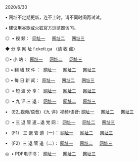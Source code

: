 <p>2020/6/30
<p>• 网址不定期更新，连不上时，请不同时间再试试。
<p>• 建议用谷歌或火狐官方浏览器访问。
<p>◎  • 视 频： 
<a href="http://tca.csso.cam/" target="_blank">网址一</a> 　 
<a href="http://tba.csso.cam/" target="_blank">网址二</a> 　 
<a href="http://taa.csso.cam/b.html" target="_blank">网址三</a>
<p>◆ 分 享 网 址  f.ckett.ga  （请 收 藏） </p>

<p>◎•  小 站：  
<a href="http://tca.csso.cam/f.html" target="_blank">网址一</a> 　 
<a href="http://tba.csso.cam/h.html" target="_blank">网址二</a> 　 
<a href="http://taa.csso.cam/k/" target="_blank">网址三</a></p><p>

<p>◎  • 翻 墙 软 件 ：  
<a href="http://tca.csso.cam/ff/" target="_blank">网址一</a> 　 
<a href="http://tba.csso.cam/s/read/a1_nd.html" target="_blank">网址二</a> 　 
<a href="http://taa.csso.cam/ff/index.html" target="_blank">网址三</a></p>
<p>◎  • 每 日 新 闻：  
<a href="http://tca.csso.cam/day/" target="_blank">网址一</a> 　 
<a href="http://tba.csso.cam/day/" target="_blank">网址二</a> 　 
<a href="http://taa.csso.cam/day/index.html" target="_blank">网址三</a></p>
<p>◎   • 短 波 分 享：  
<a href="http://tca.csso.cam/h/" target="_blank">网址一</a> 　 
<a href="http://taa.csso.cam/h/" target="_blank">网址二</a> 　 
<a href="http://tba.csso.cam/h/index.html" target="_blank">网址三</a></p>
<p>◎   • 九 评.三 退：  
<a href="http://tca.csso.cam/t/" target="_blank">网址一</a> 　 
<a href="http://taa.csso.cam/v2/index.html" target="_blank">网址二</a> 　 
<a href="http://tba.csso.cam/tt/index.html" target="_blank">网址三</a> 　</p>
<p>  • （E2_视频/语音）《九 评》视频/语音: 
<a href="http://tca.csso.cam/7738.html" target="_blank">网址一</a> 　 
<a href="http://taa.csso.cam/7614.html" target="_blank">网址二</a> 　 
<a href="http://tba.csso.cam/7633.html" target="_blank">网址三</a></p>
<p>◎   • 三 退 管 道...退 党 网：  
<a href="http://tca.csso.cam/go/td1.html" target="_blank">网址一</a> 　 
<a href="http://taa.csso.cam/go/td2.html" target="_blank">网址二</a> 　 
<a href="http://tba.csso.cam/go/td3.html" target="_blank">网址三</a></p>
<p>  • （F1） 三 退 管 道（一）： 
<a href="http://tca.csso.cam/dd/" target="_blank">网址一</a> 　 
<a href="http://taa.csso.cam/s/read/a1_tdx.html" target="_blank">网址二</a> 　 
<a href="http://tba.csso.cam/dd/" target="_blank">网址三</a></p>
<p>  • （F2）三 退 管 道（二）： 
<a href="http://taa.csso.cam/d/" target="_blank">网址一</a> 　 
<a href="http://tca.csso.cam/d/index.html" target="_blank">网址二</a> 　 
<a href="http://tba.csso.cam/d/" target="_blank">网址三</a></p>
<p>◎   • PDF电子书：  
<a href="http://tca.csso.cam/p/" target="_blank">网址一</a> 　 
<a href="http://tba.csso.cam/p/index.html" target="_blank">网址二</a> 　 
<a href="http://taa.csso.cam/p/" target="_blank">网址三</a></p>
